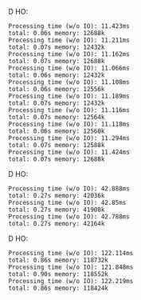 
D HO:

	Processing time (w/o IO): 11.423ms
	total: 0.06s memory: 12688k
	Processing time (w/o IO): 11.211ms
	total: 0.07s memory: 12432k
	Processing time (w/o IO): 11.162ms
	total: 0.07s memory: 12688k
	Processing time (w/o IO): 11.066ms
	total: 0.06s memory: 12432k
	Processing time (w/o IO): 11.108ms
	total: 0.06s memory: 12556k
	Processing time (w/o IO): 11.189ms
	total: 0.07s memory: 12432k
	Processing time (w/o IO): 11.116ms
	total: 0.07s memory: 12564k
	Processing time (w/o IO): 11.118ms
	total: 0.06s memory: 12560k
	Processing time (w/o IO): 11.294ms
	total: 0.07s memory: 12588k
	Processing time (w/o IO): 11.424ms
	total: 0.07s memory: 12688k

D HO:

	Processing time (w/o IO): 42.888ms
	total: 0.27s memory: 42036k
	Processing time (w/o IO): 42.85ms
	total: 0.27s memory: 41908k
	Processing time (w/o IO): 42.788ms
	total: 0.27s memory: 42164k

D HO:

	Processing time (w/o IO): 122.114ms
	total: 0.86s memory: 118732k
	Processing time (w/o IO): 121.848ms
	total: 0.90s memory: 118552k
	Processing time (w/o IO): 122.219ms
	total: 0.86s memory: 118424k
